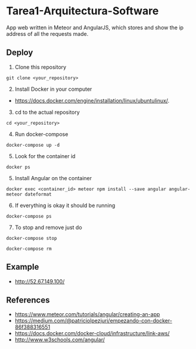 # Tarea1-Arquitectura-Software

  App web written in Meteor and AngularJS, which stores and show the ip address of all the requests made.

## Deploy

1. Clone this repository
  ```
  git clone <your_repository>
  ```

2. Install Docker in your computer
  - https://docs.docker.com/engine/installation/linux/ubuntulinux/.


3. cd to the actual repository
```
cd <your_repository>
```

4. Run docker-compose
```
docker-compose up -d
```

5. Look for the container id
```
docker ps
```

5. Install Angular on the container
```
docker exec <container_id> meteor npm install --save angular angular-meteor dateformat
```

6. If everything is okay it should be running
```
docker-compose ps
```

7. To stop and remove just do
```
docker-compose stop
```
```
docker-compose rm
```

## Example

- http://52.67.149.100/

## References
- https://www.meteor.com/tutorials/angular/creating-an-app
- https://medium.com/@patriciolpezjuri/empezando-con-docker-86f388316551
- https://docs.docker.com/docker-cloud/infrastructure/link-aws/
- http://www.w3schools.com/angular/
